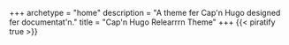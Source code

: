 +++
archetype = "home"
description = "A theme fer Cap'n Hugo designed fer documentat'n."
title = "Cap'n Hugo Relearrrn Theme"
+++
{{< piratify true >}}
